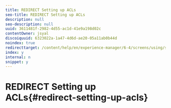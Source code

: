 ```yaml
---
title: REDIRECT Setting up ACLs
seo-title: REDIRECT Setting up ACLs
description: null
seo-description: null
uuid: 3611481f-2982-4d55-ac1d-41e9a198d02c
contentOwner: jsyal
discoiquuid: 6323022a-1a47-4d6d-ae20-05a11ab0b44d
noindex: true
redirecttarget: /content/help/en/experience-manager/6-4/screens/using/setting-up-acls
index: y
internal: n
snippet: y
---
```


# REDIRECT Setting up ACLs{#redirect-setting-up-acls}

